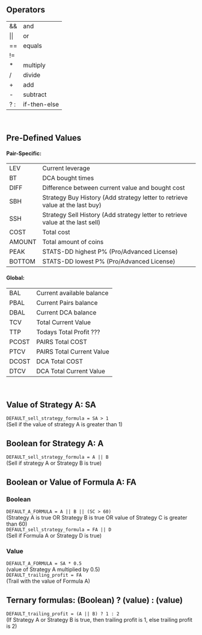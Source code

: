 ## Operators
| | |
| --- | ---|
|&&|and|
|\|\||or|
|==|equals|
|!=||not equals
|\*|multiply|
|/|divide|
|+|add|
|-|subtract|
|? :|if-then-else|

<br>

## Pre-Defined Values
#### Pair-Specific:
| | |
| --- | ---|
|LEV|Current leverage|
|BT|DCA bought times|
|DIFF|Difference between current value and bought cost|
|SBH|Strategy Buy History (Add strategy letter to retrieve value at the last buy)|
|SSH|Strategy Sell History (Add strategy letter to retrieve value at the last sell)|
|COST|Total cost|
|AMOUNT|Total amount of coins|
|PEAK|STATS-DD highest P% (Pro/Advanced License)|
|BOTTOM|STATS-DD lowest P% (Pro/Advanced License)|

#### Global:
| | |
| --- | ---|
|BAL|Current available balance|
|PBAL|Current Pairs balance|
|DBAL|Current DCA balance|
|TCV|Total Current Value|
|TTP|Todays Total Profit ???|
|PCOST|PAIRS Total COST|
|PTCV|PAIRS Total Current Value|
|DCOST|DCA Total COST|
|DTCV|DCA Total Current Value|

<br>

## Value of Strategy A: SA
```DEFAULT_sell_strategy_formula = SA > 1```<br>
(Sell if the value of strategy A is greater than 1)

## Boolean for Strategy A: A
```DEFAULT_sell_strategy_formula = A || B```<br>
(Sell if strategy A or Strategy B is true)

## Boolean or Value of Formula A: FA
### Boolean
```DEFAULT_A_FORMULA = A || B || (SC > 60)```<br>
(Strategy A is true OR Strategy B is true OR value of Strategy C is greater than 60)<br>
```DEFAULT_sell_strategy_formula = FA || D```<br>
(Sell if Formula A or Strategy D is true)

### Value
```DEFAULT_A_FORMULA = SA * 0.5```<br>
(value of Strategy A multiplied by 0.5)<br>
```DEFAULT_trailing_profit = FA```<br>
(Trail with the value of Formula A)

## Ternary formulas: (Boolean) ? (value) : (value)
```DEFAULT_trailing_profit = (A || B) ? 1 : 2```<br>
(If Strategy A or Strategy B is true, then trailing profit is 1, else trailing profit is 2)




